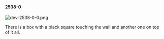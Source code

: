 #### 2538-0
![dev-2538-0-0.png](https://github.com/lil-lab/nlvr/raw/master/nlvr/dev/images/5/dev-2538-0-0.png "dev-2538-0-0.png")

There is a box with a black square touching the wall and another one on top of it all.